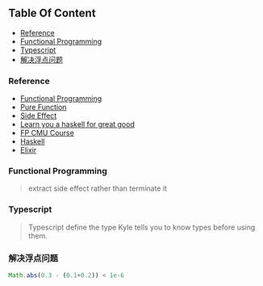 <!-- START doctoc generated TOC please keep comment here to allow auto update -->
<!-- DON'T EDIT THIS SECTION, INSTEAD RE-RUN doctoc TO UPDATE -->
## Table Of Content

- [Reference](#reference)
- [Functional Programming](#functional-programming)
- [Typescript](#typescript)
- [解决浮点问题](#%E8%A7%A3%E5%86%B3%E6%B5%AE%E7%82%B9%E9%97%AE%E9%A2%98)

<!-- END doctoc generated TOC please keep comment here to allow auto update -->

 ### Reference
 - [Functional Programming](https://medium.com/javascript-scene/master-the-javascript-interview-what-is-functional-programming-7f218c68b3a0)
 - [Pure Function](https://medium.com/javascript-scene/master-the-javascript-interview-what-is-a-pure-function-d1c076bec976)
 - [Side Effect](https://frontendmasters.com/courses/functional-js-lite/side-effects/)
 - [Learn you a haskell for great good](http://learnyouahaskell.com/chapters)
 - [FP CMU Course](http://www.cs.cmu.edu/~15150/index.html)
 - [Haskell](http://www.aqee.net/post/why-haskell-is-worth-learning.html)
 - [Elixir](https://elixir-lang.org/)
  
### Functional Programming
> extract side effect rather than terminate it

### Typescript
> Typescript define the type
> Kyle tells you to know types before using them.

### 解决浮点问题
```javascript
Math.abs(0.3 - (0.1+0.2)) < 1e-6
```
